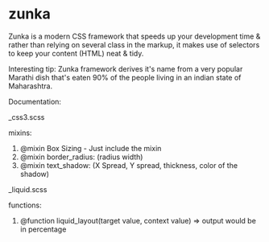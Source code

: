 zunka
=====

Zunka is a modern CSS framework that speeds up your development time & rather than relying on several class in the markup,
it makes use of selectors to keep your content (HTML) neat & tidy.

Interesting tip: Zunka framework derives it's name from a very popular Marathi dish that's eaten 90% of the people living in an indian state of Maharashtra.


Documentation:

_css3.scss

mixins:

1. @mixin Box Sizing - Just include the mixin
2. @mixin border_radius: (radius width)
3. @mixin text_shadow: (X Spread, Y spread, thickness, color of the shadow)

_liquid.scss

functions:

1. @function liquid_layout(target value, context value) => output would be in percentage
